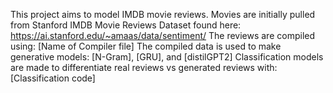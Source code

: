 This project aims to model IMDB movie reviews. Movies are initially pulled from Stanford IMDB Movie Reviews Dataset found here: https://ai.stanford.edu/~amaas/data/sentiment/ 
The reviews are compiled using: [Name of Compiler file]
The compiled data is used to make generative models: [N-Gram], [GRU], and [distilGPT2]
Classification models are made to differentiate real reviews vs generated reviews with: [Classification code]
